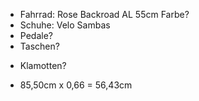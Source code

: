 + Fahrrad: Rose Backroad AL 55cm Farbe?
+ Schuhe: Velo Sambas
+ Pedale?
+ Taschen?
- Klamotten?
* 85,50cm x 0,66 = 56,43cm
